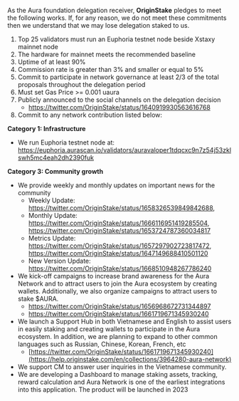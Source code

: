 As the Aura foundation delegation receiver, **OriginStake** pledges to meet the following works. If, for any reason, we do not meet these commitments then we understand that we may lose delegation staked to us.

1. Top 25 validators must run an Euphoria testnet node beside Xstaxy mainnet node
2. The hardware for mainnet meets the recommended baseline    
3. Uptime of at least 90%
4. Commission rate is greater than 3% and smaller or equal to 5%
5. Commit to participate in network governance at least 2/3 of the total proposals throughout the delegation period
6. Must set Gas Price >= 0.001 uaura
7. Publicly announced to the social channels on the delegation decision 
   - https://twitter.com/OriginStake/status/1640919930563616768
8. Commit to any network contribution listed below: 

**Category 1: Infrastructure**
- We run Euphoria testnet node at: https://euphoria.aurascan.io/validators/auravaloper1tdqcxc9n7z54j53zklswh5mc4eah2dh2390fuk

**Category 3: Community growth**
- We provide weekly and monthly updates on important news for the community 
  - Weekly Update:  ​https://twitter.com/OriginStake/status/1658326539849842688,
  - Monthly Update: https://twitter.com/OriginStake/status/1666116951419285504, https://twitter.com/OriginStake/status/1653724787360034817 
  - Metrics Update: https://twitter.com/OriginStake/status/1657297902723817472, https://twitter.com/OriginStake/status/1647149688410501120 
  - New Version Update: https://twitter.com/OriginStake/status/1668510948267786240
- We kick-off campaigns to increase brand awareness for the Aura Network and to attract users to join the Aura ecosystem by creating wallets. Additionally, we also organize campaigns to attract users to stake $AURA.
  - https://twitter.com/OriginStake/status/1656968672731344897 
  - https://twitter.com/OriginStake/status/1661719671345930240 
- We launch a Support Hub in both Vietnamese and English to assist users in easily staking and creating wallets to participate in the Aura ecosystem. In addition, we are planning to expand to other common languages such as Russian, Chinese, Korean, French, etc
  - [https://twitter.com/OriginStake/status/1661719671345930240](https://help.originstake.com/en/collections/3964280-aura-network) 
- We support CM to answer user inquiries in the Vietnamese community.
- We are developing a Dashboard to manage staking assets, tracking, reward calculation and Aura Network is one of the earliest integrations into this application. The product will be launched in 2023

